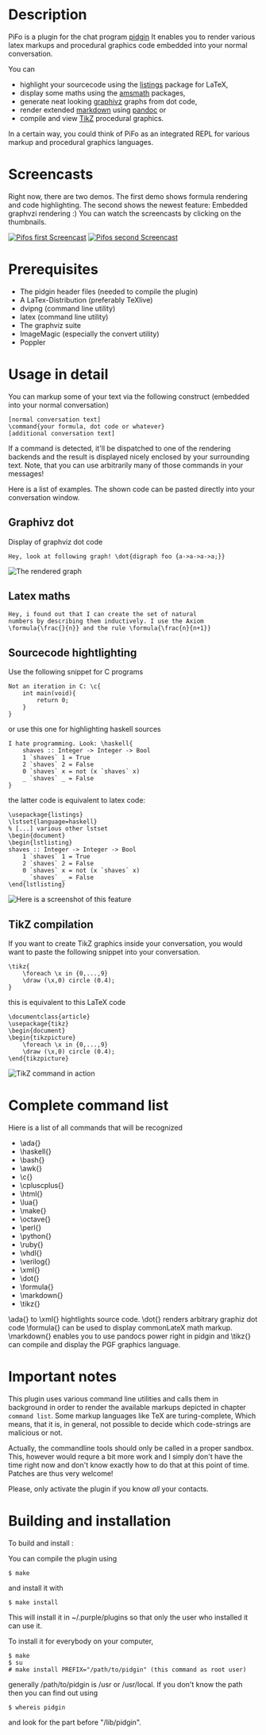 # Description
PiFo is a plugin for the chat program [pidgin](https://www.pidgin.im/)
It enables you to render various latex markups and procedural graphics code
embedded into your normal conversation.

You can
* highlight your sourcecode using the [listings](http://ctan.org/pkg/listings) package for LaTeX,
* display some maths using the [amsmath](http://ctan.org/pkg/amsmath) packages,
* generate neat looking [graphivz](http://graphviz.org/) graphs from dot code,
* render extended [markdown](https://daringfireball.net/projects/markdown/) using [pandoc](http://pandoc.org/README.html#pandocs-markdown) or
* compile and view [TikZ](https://en.wikibooks.org/wiki/LaTeX/PGF/TikZ) procedural graphics.

In a certain way, you could think of PiFo as an integrated REPL for 
various markup and procedural graphics languages.

# Screencasts

Right now, there are two demos. The first
demo shows formula rendering and code highlighting.
The second shows the newest feature: Embedded graphvzi rendering :)
You can watch the screencasts by clicking on the thumbnails.

[![Pifos first Screencast](http://img.youtube.com/vi/W0NIbWjxUsI/0.jpg)](http://www.youtube.com/watch?v=W0NIbWjxUsI)
[![Pifos second Screencast](http://img.youtube.com/vi/dNmzUOX3aBk/0.jpg)](http://www.youtube.com/watch?v=dNmzUOX3aBk)

# Prerequisites
- The pidgin header files (needed to compile the plugin)
- A LaTex-Distribution (preferably TeXlive)
- dvipng (command line utility)
- latex (command line utility)
- The graphviz suite
- ImageMagic (especially the convert utility)
- Poppler

# Usage in detail
You can markup some of your text via the following
construct (embedded into your normal conversation)

    [normal conversation text]
    \command{your formula, dot code or whatever} 
    [additional conversation text]

If a command is detected, it'll be dispatched to one of the rendering
backends and the result is displayed nicely enclosed by your 
surrounding text. Note, that you can use arbitrarily many of those
commands in your messages!

Here is a list of examples. The shown code
can be pasted directly into your conversation window.

## Graphivz dot
Display of graphviz dot code

    Hey, look at following graph! \dot{digraph foo {a->a->a->a;}}
    
![The rendered graph](screenshots/dot.png)

## Latex maths

    Hey, i found out that I can create the set of natural
    numbers by describing them inductively. I use the Axiom
    \formula{\frac{}{n}} and the rule \formula{\frac{n}{n+1}}

## Sourcecode hightlighting
Use the following snippet for C programs

    Not an iteration in C: \c{
        int main(void){ 
            return 0; 
        }
    }

or use this one for highlighting haskell sources

    I hate programming. Look: \haskell{
        shaves :: Integer -> Integer -> Bool
        1 `shaves` 1 = True
        2 `shaves` 2 = False
        0 `shaves` x = not (x `shaves` x)
        _ `shaves` _ = False
    }
    
the latter code is equivalent to latex code:

	\usepackage{listings}
	\lstset{language=haskell}
	% [...] various other lstset
	\begin{document}
	\begin{lstlisting}
	shaves :: Integer -> Integer -> Bool
        1 `shaves` 1 = True
        2 `shaves` 2 = False
        0 `shaves` x = not (x `shaves` x)
        _ `shaves` _ = False
	\end{lstlisting}
	
![Here is a screenshot of this feature](screenshots/hask.png)
    
## TikZ compilation

If you want to create TikZ graphics inside your conversation, you
would want to paste the following snippet into your conversation.

	\tikz{
		\foreach \x in {0,...,9} 
		\draw (\x,0) circle (0.4);
	}
	
this is equivalent to this LaTeX code

	\documentclass{article}
	\usepackage{tikz}
	\begin{document}
	\begin{tikzpicture}
		\foreach \x in {0,...,9} 
		\draw (\x,0) circle (0.4);
	\end{tikzpicture}

![TikZ command in action](screenshots/tikz.png)

# Complete command list

Hiere is a list of all commands that will be recognized

* \ada{}
* \haskell{}
* \bash{}
* \awk{}
* \c{}
* \cpluscplus{}
* \html{}
* \lua{}
* \make{}
* \octave{}
* \perl{}
* \python{}
* \ruby{}
* \vhdl{}
* \verilog{}
* \xml{}
* \dot{}
* \formula{}
* \markdown{}
* \tikz{}

\ada{} to \xml{} hightlights source code.
\dot{} renders arbitrary graphiz dot code
\formula{} can be used to display commonLateX math markup.
\markdown{} enables you to use pandocs power right in pidgin and
\tikz{} can compile and display the PGF graphics language.

# Important notes

This plugin uses various command line utilities and
calls them in background in order to render the
available markups depicted in chapter `command list`.
Some markup languages like TeX are turing-complete,
Which means, that it is, in general, not possible
to decide which code-strings are malicious or not.

Actually, the commandline tools should only be called
in a proper sandbox. This, however would requre a bit
more work and I simply don't have the time right now and
don't know exactly how to do that at this point of time.
Patches are thus very welcome!

Please, only activate the plugin if you know _all_
your contacts.

# Building and installation
To build and install :

You can compile the plugin using

	$ make

and install it with

	$ make install

This will install it in ~/.purple/plugins so 
that only the user who installed it can use it.

To install it for everybody on your computer,

	$ make
	$ su
	# make install PREFIX="/path/to/pidgin" (this command as root user)

generally /path/to/pidgin is /usr or /usr/local. If you don't know the path then you can find out using

	$ whereis pidgin

and look for the part before "/lib/pidgin".

